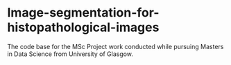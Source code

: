 # Image-segmentation-for-histopathological-images
The code base for the MSc Project work conducted  while pursuing Masters in Data Science from University of Glasgow. 
